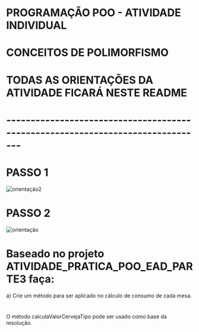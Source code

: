 # PROGRAMAÇÃO POO - ATIVIDADE INDIVIDUAL
# CONCEITOS DE POLIMORFISMO

# TODAS AS ORIENTAÇÕES DA ATIVIDADE FICARÁ NESTE README
# -------------------------------------------------------------------------------



# PASSO 1

![orientação2](https://user-images.githubusercontent.com/57069179/67642006-c8183000-f8dd-11e9-90fa-9ec73eef1676.png)

# PASSO 2

![orientação](https://user-images.githubusercontent.com/57069179/67642118-f3e7e580-f8de-11e9-934a-6d8bb7e92a96.png)

# 
# Baseado no projeto ATIVIDADE_PRATICA_POO_EAD_PARTE3 faça:
a) Crie um método para ser aplicado no cálculo de consumo de cada mesa. 
#
O método calculaValorCervejaTipo pode ser usado como base da resolução.

